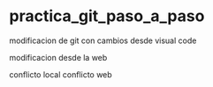 # practica_git_paso_a_paso

modificacion de git con cambios desde visual code

modificacion desde la web

conflicto local
conflicto web
